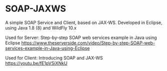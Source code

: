 # SOAP-JAXWS
A simple SOAP Service and Client, based on JAX-WS.
Developed in Eclipse, using Java 1.8 (8) and WildFly 10.x

Used for Server:
	Step-by-step SOAP web services example in Java using Eclipse
	https://www.theserverside.com/video/Step-by-step-SOAP-web-services-example-in-Java-using-Eclipse

Used for Client:
	Introducing SOAP and JAX-WS
	https://youtu.be/fE1pVSiXNkU
	
